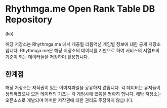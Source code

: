 # Rhythmga.me Open Rank Table DB Repository

(ko)

해당 저장소는 Rhythmga.me 에서 제공될 리듬액션 게임별 정보에 대한 공개 저장소입니다. Rhythmga.me은 해당 저장소의 데이터를 기반으로 하여 서비스의 서열표의 기준이 되는 데이터들을 저장하며 활용합니다.

## 한계점
해당 저장소는 저작권이 있는 이미지파일을 공유하지 않습니다. 각 데이터는 유저들이 정리하였으나 모든 데이터의 기초는 각 게임사에 있음을 명확히 합니다.
해당 저장소는 오픈소스로 개발되며 어떠한 저작권에 대한 권리도 주장하지 않습니다.
